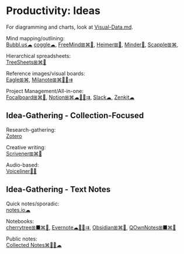 # Productivity: Ideas

For diagramming and charts, look at [Visual-Data.md](https://github.com/Phileosopher/toolbox/Visual-Data.md).

Mind mapping/outlining:  
[Bubbl.us☁](https://bubbl.us/)
[coggle☁](https://coggle.it/),
[FreeMind⊞⌘🐧](http://freemind.sourceforge.net/wiki/index.php/Main_Page),
[Heimer⊞🐧](https://github.com/juzzlin/Heimer),
[Minder🐧](https://github.com/phase1geo/Minder),
[Scapple⊞⌘](https://www.literatureandlatte.com/scapple/overview),

Hierarchical spreadsheets:  
[TreeSheets⊞⌘🐧](http://strlen.com/treesheets/)

Reference images/visual boards:  
[Eagle⊞⌘](https://en.eagle.cool/),
[Milanote⊞⌘🍎🤖⇉](https://milanote.com/)

Project Management/All-in-one:  
[Focalboard⊞⌘🐧](https://www.focalboard.com/),
[Notion⊞⌘☁🍎🤖⇉](https://www.notion.so/),
[Slack☁](https://slack.com/),
[Zenkit☁](https://zenkit.com)

## Idea-Gathering - Collection-Focused

Research-gathering:  
[Zotero](https://www.zotero.org/)

Creative writing:  
[Scrivener⊞⌘🍎](https://www.literatureandlatte.com/scrivener/overview)

Audio-based:  
[Voiceliner🍎🤖](https://a9.io/voiceliner/)

## Idea-Gathering - Text Notes

Quick notes/sporadic:  
[notes.io☁](http://notes.io/)

Notebooks:  
[cherrytree⊞■⌘🐧](https://www.giuspen.com/cherrytree/),
[Evernote☁🍎🤖⇉](https://evernote.com/),
[Obsidian⊞⌘🐧](https://obsidian.md/),
[QOwnNotes⊞■⌘🐧](https://www.qownnotes.org/)

Public notes:  
[Collected Notes⌘🍎🤖☁](https://collectednotes.com/)

